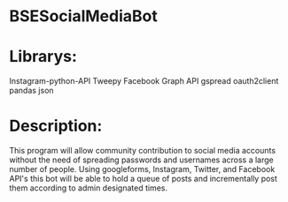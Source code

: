 # BSESocialMediaBot

# Librarys:
Instagram-python-API 
Tweepy 
Facebook Graph API 
gspread 
oauth2client 
pandas 
json 

# Description:
This program will allow community contribution to social media accounts without the need of spreading passwords and usernames across a large number of people.
Using googleforms, Instagram, Twitter, and Facebook API's this bot will be able to hold a queue of posts and incrementally post them according to admin designated times. 


